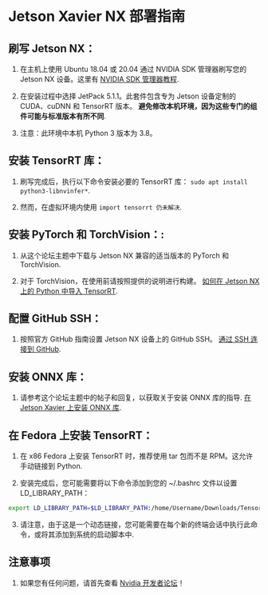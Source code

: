 # Jetson Xavier NX 部署指南

## 刷写 Jetson NX：

1. 在主机上使用 Ubuntu 18.04 或 20.04 通过 NVIDIA SDK 管理器刷写您的 Jetson NX 设备。这里有 [NVIDIA SDK 管理器教程](https://www.youtube.com/watch?v=Ucg5Zqm9ZMk&t=7s).

2. 在安装过程中选择 JetPack 5.1.1。此套件包含专为 Jetson 设备定制的 CUDA、cuDNN 和 TensorRT 版本。 **避免修改本机环境，因为这些专门的组件可能与标准版本有所不同**.

3. 注意：此环境中本机 Python 3 版本为 3.8。



## 安装 TensorRT 库：

1. 刷写完成后，执行以下命令安装必要的 TensorRT 库： `sudo apt install python3-libnvinfer*`.

2. 然而，在虚拟环境内使用 `import tensorrt 仍未解决`.



## 安装 PyTorch 和 TorchVision：:

1. 从这个论坛主题中下载与 Jetson NX 兼容的适当版本的 PyTorch 和 TorchVision.

2. 对于 TorchVision，在使用前请按照提供的说明进行构建。 [如何在 Jetson NX 上的 Python 中导入 TensorRT](https://forums.developer.nvidia.com/t/how-to-import-tensorrt-in-python-on-jetson-nx/261353).


## 配置 GitHub SSH：

1. 按照官方 GitHub 指南设置 Jetson NX 设备上的 GitHub SSH。 [通过 SSH 连接到 GitHub](https://docs.github.com/en/authentication/connecting-to-github-with-ssh).


## 安装 ONNX 库：

1. 请参考这个论坛主题中的帖子和回复，以获取关于安装 ONNX 库的指导. [在 Jetson Xavier 上安装 ONNX 库](https://forums.developer.nvidia.com/t/installing-onnx-library-on-my-jetson-xavier/115229).


## 在 Fedora 上安装 TensorRT：

1. 在 x86 Fedora 上安装 TensorRT 时，推荐使用 tar 包而不是 RPM。这允许手动链接到 Python.

2. 安装完成后，您可能需要将以下命令添加到您的 ~/.bashrc 文件以设置 LD_LIBRARY_PATH：
```bash
export LD_LIBRARY_PATH=$LD_LIBRARY_PATH:/home/Username/Downloads/TensorRT-8.6.1.6/lib.
```

3. 请注意，由于这是一个动态链接，您可能需要在每个新的终端会话中执行此命令，或将其添加到系统的启动脚本中.



## 注意事项

1. 如果您有任何问题，请首先查看 [Nvidia 开发者论坛](https://forums.developer.nvidia.com/)！